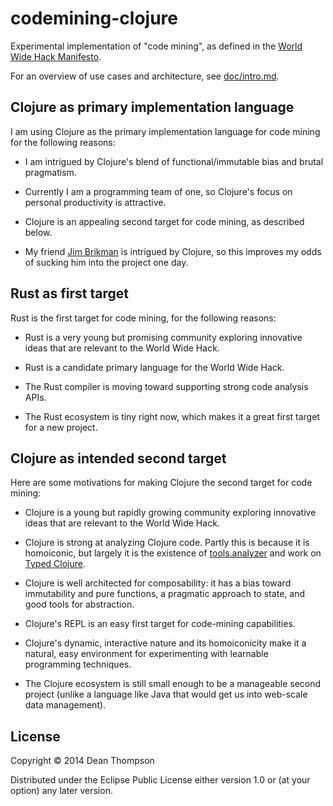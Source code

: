 # codemining-clojure

Experimental implementation of "code mining", as defined in the
[World Wide Hack Manifesto](https://github.com/WorldWideHack/manifesto).

For an overview of use cases and architecture, see [doc/intro.md](doc/intro.md).

## Clojure as primary implementation language

I am using Clojure as the primary implementation language for code mining for the following
reasons:

* I am intrigued by Clojure's blend of functional/immutable bias and brutal pragmatism.
 
* Currently I am a programming team of one, so Clojure's focus on personal productivity is attractive.

* Clojure is an appealing second target for code mining, as described below.

* My friend [Jim Brikman](http://www.ybrikman.com) is intrigued by Clojure, 
  so this improves my odds of sucking him into the project one day.
  
## Rust as first target

Rust is the first target for code mining, for the following reasons:

* Rust is a very young but promising community exploring innovative ideas
  that are relevant to the World Wide Hack.
  
* Rust is a candidate primary language for the World Wide Hack.
  
* The Rust compiler is moving toward supporting strong code analysis APIs.

* The Rust ecosystem is tiny right now, which makes it a great first target for a new project.

## Clojure as intended second target

Here are some motivations for making Clojure the second target for code mining:

* Clojure is a young but rapidly growing community exploring innovative ideas
  that are relevant to the World Wide Hack.

* Clojure is strong at analyzing Clojure code. Partly this is because it is homoiconic, 
  but largely it is the existence of [tools.analyzer](https://github.com/clojure/tools.analyzer)
  and work on [Typed Clojure](http://typedclojure.org).

* Clojure is well architected for composability: it has a bias toward immutability and pure
  functions, a pragmatic approach to state, and good tools for abstraction.

* Clojure's REPL is an easy first target for code-mining capabilities.

* Clojure's dynamic, interactive nature and its homoiconicity make it a natural, easy
  environment for experimenting with learnable programming techniques.
  
* The Clojure ecosystem is still small enough to be a manageable second project (unlike a language
  like Java that would get us into web-scale data management).

## License

Copyright © 2014 Dean Thompson

Distributed under the Eclipse Public License either version 1.0 or (at
your option) any later version.

